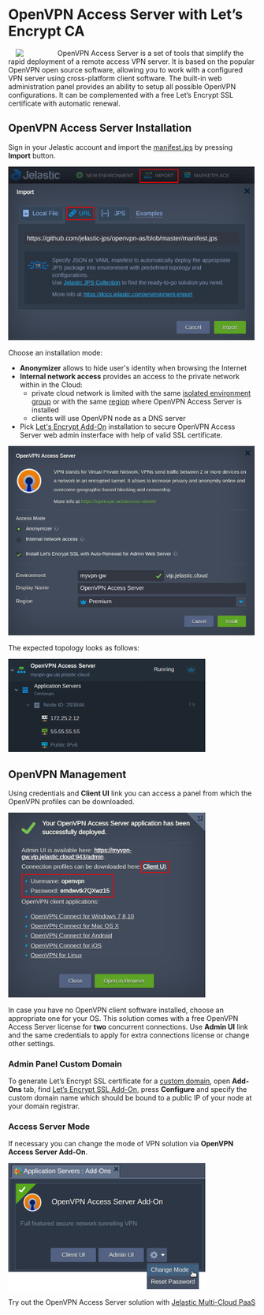 # OpenVPN Access Server with Let’s Encrypt CA

<p align="left"> 
<img style="padding: 0 15px; float: left;" src="images/logo.png" width="70">
</p>

OpenVPN Access Server is a set of tools that simplify the rapid deployment of a remote access VPN server. It is based on the popular OpenVPN open source software, allowing you to work with a configured VPN server using cross-platform client software. The built-in web administration panel provides an ability to setup all possible OpenVPN configurations. It can be complemented with a free Let’s Encrypt SSL certificate with automatic renewal.

## OpenVPN Access Server Installation

Sign in your Jelastic account and import the [manifest.jps](https://github.com/jelastic-jps/openvpn-as/blob/master/manifest.jps) by pressing **Import** button. 

<p align="left"> 
<img src="images/import.png" width="500">
</p>

Choose an installation mode:   

  - **Anonymizer** allows to hide user's identity when browsing the Internet
  - **Internal network access** provides an access to the private network within in the Cloud:
      - private cloud network is limited with the same [isolated environment group](https://docs.jelastic.com/environment-isolation/) or with the same [region](https://docs.jelastic.com/environment-regions/) where OpenVPN Access Server is installed
    - clients will use OpenVPN node as a DNS server
  -  Pick [Let's Encrypt Add-On](https://jelastic.com/blog/free-ssl-certificates-with-lets-encrypt/) installation to secure OpenVPN Access Server web admin insterface with help of valid SSL certificate.
  
<p align="left"> 
<img src="images/install.png" width="500">
</p>

The expected topology looks as follows:

<p align="left"> 
<img src="images/topology-w-IP.png" width="400">
</p>

## OpenVPN Management

Using credentials and **Client UI** link you can access a panel from which the OpenVPN profiles can be downloaded. 

<p align="left"> 
<img src="images/success.png" width="400">
</p>

In case you have no OpenVPN client software installed, choose an appropriate one for your OS.
This solution comes with a free OpenVPN Access Server license for **two** concurrent connections. Use **Admin UI** link and the same credentials to apply for extra connections license or change other settings.

### Admin Panel Custom Domain

To generate Let’s Encrypt SSL certificate for a [custom domain](https://docs.jelastic.com/custom-domain-via-arecord), open **Add-Ons** tab, find [Let’s Encrypt SSL Add-On](https://jelastic.com/blog/free-ssl-certificates-with-lets-encrypt/), press **Configure** and specify the custom domain name which should be bound to a public IP of your node at your domain registrar.  

### Access Server Mode

If necessary you can change the mode of VPN solution via **OpenVPN Access Server Add-On**.

<p align="left"> 
<img src="images/change-mode.png" width="400">
</p>

Try out the OpenVPN Access Server solution with [Jelastic Multi-Cloud PaaS](https://jelastic.cloud) 

